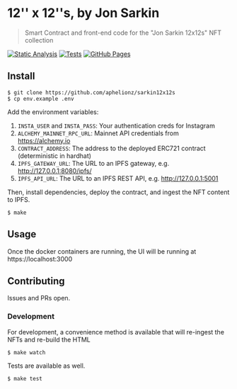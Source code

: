 # 12'' x 12''s, by Jon Sarkin
> Smart Contract and front-end code for the "Jon Sarkin 12x12s" NFT collection 

[![Static Analysis](https://github.com/aphelionz/scrarkin/actions/workflows/static-analysis.yml/badge.svg)](https://github.com/aphelionz/scrarkin/actions/workflows/static-analysis.yml)
[![Tests](https://github.com/aphelionz/scrarkin/actions/workflows/node.js.yml/badge.svg)](https://github.com/aphelionz/scrarkin/actions/workflows/node.js.yml)
[![GitHub Pages](https://github.com/aphelionz/sarkin12x12s/actions/workflows/gh-pages.yml/badge.svg)](https://github.com/aphelionz/sarkin12x12s/actions/workflows/gh-pages.yml)

## Install

```
$ git clone https://github.com/aphelionz/sarkin12x12s
$ cp env.example .env
```

Add the environment variables:

1. `INSTA_USER` and `INSTA_PASS`: Your authentication creds for Instagram
2. `ALCHEMY_MAINNET_RPC_URL`: Mainnet API credentials from https://alchemy.io
3. `CONTRACT_ADDRESS`: The address to the deployed ERC721 contract (deterministic in hardhat)
4. `IPFS_GATEWAY_URL`: The URL to an IPFS gateway, e.g. http://127.0.0.1:8080/ipfs/
5. `IPFS_API_URL`: The URL to an IPFS REST API, e.g. http://127.0.0.1:5001

Then, install dependencies, deploy the contract, and ingest the NFT
content to IPFS.

```
$ make
```

## Usage

Once the docker containers are running, the UI will be running at
https://localhost:3000

## Contributing

Issues and PRs open.

### Development

For development, a convenience method is available that will re-ingest
the NFTs and re-build the HTML

```
$ make watch
```

Tests are available as well.
```
$ make test
```
